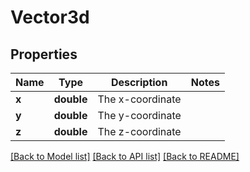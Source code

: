 # Vector3d

## Properties
Name | Type | Description | Notes
------------ | ------------- | ------------- | -------------
**x** | **double** | The x-coordinate | 
**y** | **double** | The y-coordinate | 
**z** | **double** | The z-coordinate | 

[[Back to Model list]](../README.md#documentation-for-models) [[Back to API list]](../README.md#documentation-for-api-endpoints) [[Back to README]](../README.md)


